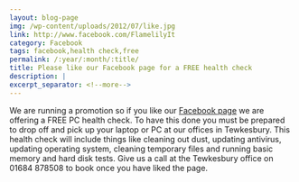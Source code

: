 ```yaml
---
layout: blog-page
img: /wp-content/uploads/2012/07/like.jpg
link: http://www.facebook.com/FlamelilyIt
category: Facebook
tags: facebook,health check,free
permalink: /:year/:month/:title/
title: Please like our Facebook page for a FREE health check
description: |
excerpt_separator: <!--more-->
---
```


We are running a promotion so if you like our [Facebook page](http://www.facebook.com/FlamelilyIt) we are offering a FREE PC health check. <!--more-->To have this done you must be prepared to drop off and pick up your laptop or PC at our offices in Tewkesbury. This health check will include things like cleaning out dust, updating antivirus, updating operating system, cleaning temporary files and running basic memory and hard disk tests. Give us a call at the Tewkesbury office on 01684 878508 to book once you have liked the page.